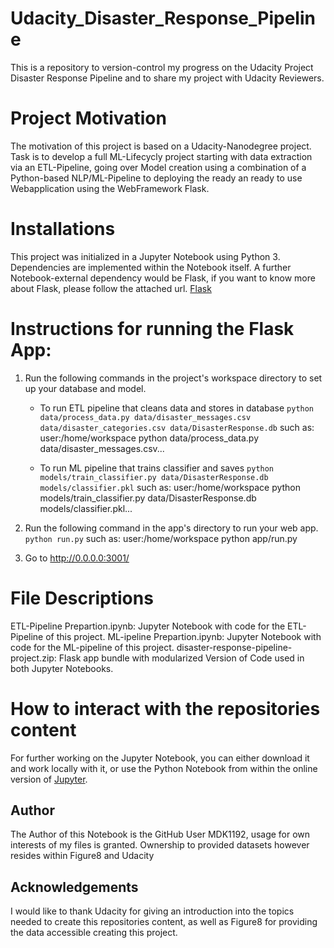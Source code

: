 # Udacity_Disaster_Response_Pipeline
This is a repository to version-control my progress on the Udacity Project Disaster Response Pipeline and to share my project with Udacity Reviewers.

# Project Motivation
The motivation of this project is based on a Udacity-Nanodegree project. Task is to develop a full ML-Lifecycly project starting
with data extraction via an ETL-Pipeline, going over Model creation using a combination of a Python-based NLP/ML-Pipeline to deploying the ready an ready to use Webapplication using the WebFramework Flask.

# Installations
This project was initialized in a Jupyter Notebook using Python 3. Dependencies are implemented within the Notebook itself. 
A further Notebook-external dependency would be Flask, if you want to know more about Flask, please follow the attached url. [Flask](https://www.freecodecamp.org/news/how-to-build-a-web-application-using-flask-and-deploy-it-to-the-cloud-3551c985e492/)

# Instructions for running the Flask App:
1. Run the following commands in the project's workspace directory to set up your database and model.

    - To run ETL pipeline that cleans data and stores in database
        `python data/process_data.py data/disaster_messages.csv data/disaster_categories.csv data/DisasterResponse.db`
        such as: 
        user:/home/workspace python data/process_data.py data/disaster_messages.csv...             
        
    - To run ML pipeline that trains classifier and saves
        `python models/train_classifier.py data/DisasterResponse.db models/classifier.pkl`
        such as: 
        user:/home/workspace python models/train_classifier.py data/DisasterResponse.db models/classifier.pkl...
        
2. Run the following command in the app's directory to run your web app.
    `python run.py`
     such as: 
     user:/home/workspace python app/run.py  

3. Go to http://0.0.0.0:3001/


# File Descriptions
ETL-Pipeline Prepartion.ipynb: Jupyter Notebook with code for the ETL-Pipeline of this project.
ML-ipeline Prepartion.ipynb: Jupyter Notebook with code for the ML-pipeline of this project.
disaster-response-pipeline-project.zip: Flask app bundle with modularized Version of Code used in both Jupyter Notebooks.

# How to interact with the repositories content
For further working on the Jupyter Notebook, you can either download it and work locally with it, or use the Python Notebook from within the online version of [Jupyter](https://jupyter.org/try).

## Author
The Author of this Notebook is the GitHub User MDK1192, usage for own interests of my files is granted. Ownership to provided datasets however resides within Figure8 and Udacity

## Acknowledgements
I would like to thank Udacity for giving an introduction into the topics needed to create this repositories content, as well as Figure8 for providing  the data accessible creating this project.


